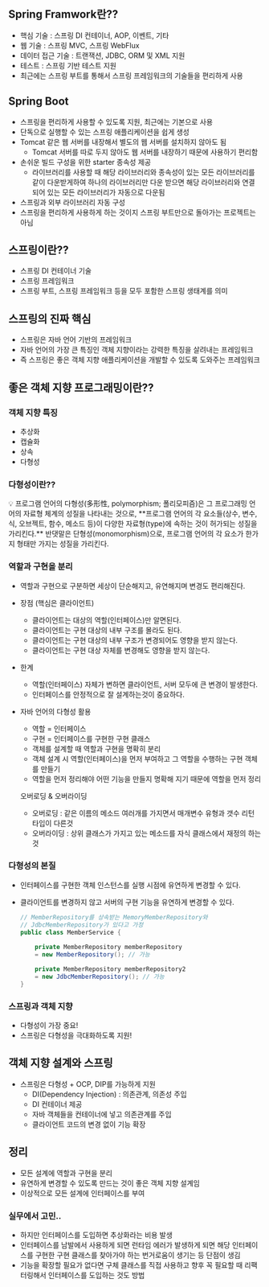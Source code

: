 ## Spring Framwork란??

- 핵심 기술 : 스프링 DI 컨테이너, AOP, 이벤트, 기타
- 웹 기술 : 스프링 MVC, 스프링 WebFlux
- 데이터 접근 기술 : 트랜잭션, JDBC, ORM 및 XML 지원
- 테스트 : 스프링 기반 테스트 지원
- 최근에는 스프링 부트를 통해서 스프링 프레임워크의 기술들을 편리하게 사용

## Spring Boot

- 스프링을 편리하게 사용할 수 있도록 지원, 최근에는 기본으로 사용
- 단독으로 실행할 수 있는 스프링 애플리케이션을 쉽게 생성
- Tomcat 같은 웹 서버를 내장해서 별도의 웹 서버를 설치하지 않아도 됨
    - Tomcat 서버를 따로 두지 않아도 웹 서버를 내장하기 때문에 사용하기 편리함
- 손쉬운 빌드 구성을 위한 starter 종속성 제공
    - 라이브러리를 사용할 때 해당 라이브러리와 종속성이 있는 모든 라이브러리를 같이 다운받게하여
    하나의 라이브러리만 다운 받으면 해당 라이브러리와 연결되어 있는 모든 라이브러리가 자동으로 다운됨
- 스프링과 외부 라이브러리 자동 구성
- 스프링을 편리하게 사용하게 하는 것이지 스프링 부트만으로 돌아가는 프로젝트는 아님

## 스프링이란??

- 스프링 DI 컨테이너 기술
- 스프링 프레임워크
- 스프링 부트, 스프링 프레임워크 등을 모두 포함한 스프링 생태계를 의미

## 스프링의 진짜 핵심

- 스프링은 자바 언어 기반의 프레임워크
- 자바 언어의 가장 큰 특징인 객체 지향이라는 강력한 특징을 살려내는 프레임워크
- 즉 스프링은 좋은 객체 지향 애플리케이션을 개발할 수 있도록 도와주는 프레임워크

## 좋은 객체 지향 프로그래밍이란??

### 객체 지향 특징

- 추상화
- 캡슐화
- 상속
- 다형성

### 다형성이란??

<aside>
💡 프로그램 언어의 다형성(多形性, polymorphism; 폴리모피즘)은 그 프로그래밍 언어의 자료형 체계의 성질을 나타내는 것으로, **프로그램 언어의 각 요소들(상수, 변수, 식, 오브젝트, 함수, 메소드 등)이 다양한 자료형(type)에 속하는 것이 허가되는 성질을 가리킨다.** 반댓말은 단형성(monomorphism)으로, 프로그램 언어의 각 요소가 한가지 형태만 가지는 성질을 가리킨다.

</aside>

### 역할과 구현을 분리

- 역할과 구현으로 구분하면 세상이 단순해지고, 유연해지며 변경도 편리해진다.
- 장점 (핵심은 클라이언트)
    - 클라이언트는 대상의 역할(인터페이스)만 알면된다.
    - 클라이언트는 구현 대상의 내부 구조를 몰라도 된다.
    - 클라이언트는 구현 대상의 내부 구조가 변경되어도 영향을 받지 않는다.
    - 클라이언트는 구현 대상 자체를 변경해도 영향을 받지 않는다.
- 한계
    - 역할(인터페이스) 자체가 변하면 클라이언트, 서버 모두에 큰 변경이 발생한다.
    - 인터페이스를 안정적으로 잘 설계하는것이 중요하다.
- 자바 언어의 다형성 활용
    - 역할 = 인터페이스
    - 구현 = 인터페이스를 구현한 구현 클래스
    - 객체를 설계할 때 역할과 구현을 명확히 분리
    - 객체 설계 시 역할(인터페이스)을 먼저 부여하고 그 역할을 수행하는 구현 객체를 만들기
    - 역할을 먼저 정리해야 어떤 기능을 만들지 명확해 지기 때문에 역할을 먼저 정리

    오버로딩 & 오버라이딩
    - 오버로딩 : 같은 이름의 메소드 여러개를 가지면서 매개변수 유형과 갯수 리턴 타입이 다른것
     - 오버라이딩 : 상위 클래스가 가지고 있는 메소드를 자식 클래스에서 재정의 하는 것

### 다형성의 본질

- 인터페이스를 구현한 객체 인스턴스를 실행 시점에 유연하게 변경할 수 있다.
- 클라이언트를 변경하지 않고 서버의 구현 기능을 유연하게 변경할 수 있다.

    ```java
    // MemberRepository를 상속받는 MemoryMemberRepository와 
    // JdbcMemberRepository가 있다고 가정
    public class MemberService {
        
        private MemberRepository memberRepository 
        = new MemberRepository(); // 가능

        private MemberRepository memberRepository2
        = new JdbcMemberRepository(); // 가능
    } 
    ```

### 스프링과 객체 지향

- 다형성이 가장 중요!
- 스프링은 다형성을 극대화하도록 지원!

## 객체 지향 설계와 스프링

- 스프링은 다형성 + OCP, DIP를 가능하게 지원
    - DI(Dependency Injection) : 의존관계, 의존성 주입
    - DI 컨테이너 제공
    - 자바 객체들을 컨테이너에 넣고 의존관계를 주입
    - 클라이언트 코드의 변경 없이 기능 확장

## 정리

- 모든 설계에 역할과 구현을 분리
- 유연하게 변경할 수 있도록 만드는 것이 좋은 객체 지향 설계임
- 이상적으로 모든 설계에 인터페이스를 부여

### 실무에서 고민..

- 하지만 인터페이스를 도입하면 추상화라는 비용 발생
- 인터페이스를 남발에서 사용하게 되면 런타임 에러가 발생하게 되면 
    해당 인터페이스를 구현한 구현 클래스를 찾아가야 하는 번거로움이 생기는 등 단점이 생김
- 기능을 확장할 필요가 없다면 구체 클래스를 직접 사용하고 향후 꼭 필요할 때 
리팩터링해서 인터페이스를 도입하는 것도 방법